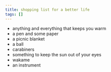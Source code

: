 ```yaml
---
title: shopping list for a better life
tags: []
---
```


- anything and everything that keeps you warm
- a pen and some paper
- a picnic blanket
- a ball
- carabiners
- something to keep the sun out of your eyes
- wakame
- an instrument